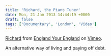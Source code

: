 ```yaml
---
title: 'Richard, the Piano Tuner'
date: Mon, 21 Jan 2013 14:44:19 +0000
draft: false
tags: ['Documentary', 'London', 'Video']
---
```


[Richard](http://vimeo.com/56135940) from [England Your England](http://vimeo.com/englandyourengland) on [Vimeo](http://vimeo.com).

An alternative way of living and paying off debt.